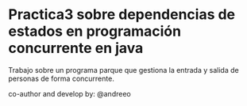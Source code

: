 # Practica3 sobre dependencias de estados en programación concurrente en java

Trabajo sobre un programa parque que gestiona la entrada y salida de personas de forma concurrente.

co-author and develop by: @andreeo
